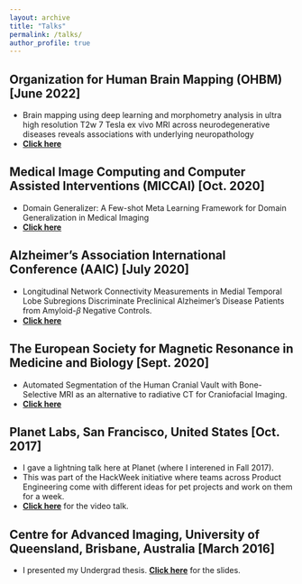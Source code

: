 ```yaml
---
layout: archive
title: "Talks"
permalink: /talks/
author_profile: true
---
```


<!--
## Introduction to Domain Adaptation and Generalization [2018]
* Research talk at several venues: School of Computer Science, Montreal AI Symposium, Montreal Neurological Institute and Imagia Inc., Montreal
* [**Click here**](https://drive.google.com/drive/folders/1t5yFeo0aNoC7E9l8lDRBM6itRiMSSG_Y?usp=sharing) for the slides. 
-->

<!--
## Montreal AI Symposium, Montreal, Canada [August 2018]
* Presented a poster on Modality Generalizer: A Meta Learning Framework for Domain Generalization in Medical Imaging
* [**Click here**](https://drive.google.com/file/d/1zBAKiiXr1-HIOd3-5-InWHX7zY48wDwW/view?usp=sharing) for the poster.
-->

## Organization for Human Brain Mapping (OHBM) [June 2022]
* Brain mapping using deep learning and morphometry analysis in ultra high resolution T2w 7 Tesla ex vivo MRI across neurodegenerative diseases reveals associations with underlying neuropathology
* [**Click here**]([https://youtu.be/I0UXB6zR-B4](https://youtu.be/e1XtdM61gkY))


## Medical Image Computing and Computer Assisted Interventions (MICCAI) [Oct. 2020]
* Domain Generalizer: A Few-shot Meta Learning Framework for Domain Generalization in Medical Imaging 
* [**Click here**](https://youtu.be/I0UXB6zR-B4)

## Alzheimer’s Association International Conference (AAIC) [July 2020]
* Longitudinal Network Connectivity Measurements in Medial Temporal Lobe Subregions Discriminate
Preclinical Alzheimer’s Disease Patients from Amyloid-𝛽 Negative Controls.
* [**Click here**](https://youtu.be/ITVUuMJvQHY)

## The European Society for Magnetic Resonance in Medicine and Biology [Sept. 2020]
* Automated Segmentation of the Human Cranial Vault with Bone-Selective MRI as an alternative
to radiative CT for Craniofacial Imaging.
* [**Click here**](https://youtu.be/RyJ94sp24W0)

## Planet Labs, San Francisco, United States [Oct. 2017]
* I gave a lightning talk here at Planet (where I interened in Fall 2017).
* This was part of the HackWeek initiative where teams across Product Engineering come with different ideas for pet projects and work on them for a week.
* [**Click here**](https://drive.google.com/file/d/1lRjgYBsEVt6CLeuHT_QX0kLjKCS7RFAu/view?usp=sharing) for the video talk. 

## Centre for Advanced Imaging, University of Queensland, Brisbane, Australia [March 2016]
* I presented my Undergrad thesis. [**Click here**](https://drive.google.com/file/d/0B1xr2l_vl4kKS0poeTB3WEJIRmM/view?usp=sharing) for the slides.
